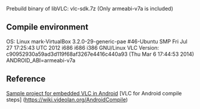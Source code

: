 Prebuild binary of libVLC: vlc-sdk.7z (Only armeabi-v7a is included)

## Compile environment
OS: Linux mark-VirtualBox 3.2.0-29-generic-pae #46-Ubuntu SMP Fri Jul 27 17:25:43 UTC 2012 i686 i686 i386 GNU/Linux
VLC Version: c90952930a59ad3d119f68af3267e4416c440a93 (Thu Mar 6 17:44:53 2014)
ANDROID_ABI=armeabi-v7a

## Reference
[Sample project for embedded VLC in Android](https://bitbucket.org/edwardcw/libvlc-android-sample)
[VLC for Android compile steps] (https://wiki.videolan.org/AndroidCompile)
